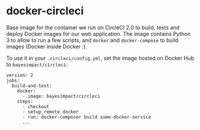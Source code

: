 # docker-circleci
Base image for the container we run on CircleCI 2.0 to build, tests and deploy Docker images for our web application.
The image contains Python 3 to allow to run a few scripts, and `docker` and `docker-compose` to build images (Docker inside Docker :).

To use it in your `.circleci/config.yml`, set the image hosted on Docker Hub to `bayesimpact/circleci`:
```
version: 2
jobs:
  build-and-test:
    docker:
      - image: bayesimpact/circleci
    steps:
      - checkout
      - setup_remote_docker
      - run: docker-composer build some-docker-service
      ...
```
